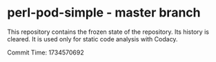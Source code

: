 # perl-pod-simple - master branch

This repository contains the frozen state of the repository.
Its history is cleared. It is used only for static code
analysis with Codacy.

Commit Time: 1734570692